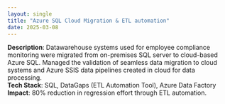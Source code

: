 ```yaml
---
layout: single
title: "Azure SQL Cloud Migration & ETL automation"
date: 2025-03-08
---
```


**Description**: Datawarehouse systems used for employee compliance monitoring were migrated from on-premises SQL server to cloud-based Azure SQL. Managed the validation of seamless data migration to cloud systems and Azure SSIS data pipelines created in cloud for data processing.  
**Tech Stack**: SQL, DataGaps (ETL Automation Tool), Azure Data Factory 
**Impact**: 80% reduction in regression effort through ETL automation.
